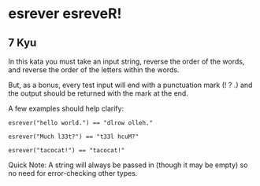 # esrever esreveR!
## 7 Kyu

In this kata you must take an input string, reverse the order of the words, and reverse the order of the letters within the words.

But, as a bonus, every test input will end with a punctuation mark (! ? .) and the output should be returned with the mark at the end.

A few examples should help clarify:
```
esrever("hello world.") == "dlrow olleh."

esrever("Much l33t?") == "t33l hcuM?"

esrever("tacocat!") == "tacocat!"
```

Quick Note: A string will always be passed in (though it may be empty) so no need for error-checking other types.
